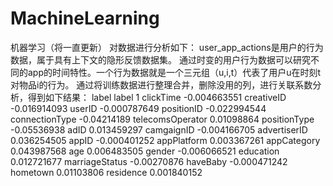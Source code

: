 # MachineLearning
机器学习（将一直更新）
对数据进行分析如下：
user_app_actions是用户的行为数据，属于具有上下文的隐形反馈数据集。
通过时变的用户行为数据可以研究不同的app的时间特性。一个行为数据就是一个三元组（u,i,t）代表了用户u在时刻t对物品i的行为。
通过将训练数据进行整理合并，删除没用的列，进行关联系数分析，得到如下结果：
	                    label
label	                  1
clickTime 	        -0.004663551
creativeID	        -0.016914093
userID	            -0.000787649
positionID	        -0.022994544
connectionType    	-0.04214189
telecomsOperator     0.01098864
positionType	      -0.05536938
adID	               0.013459297
camgaignID	        -0.004166705
advertiserID	       0.036254505
appID	              -0.000401252
appPlatform	         0.003367261
appCategory	         0.043987568
age	                 0.006483505
gender	            -0.006066521
education	           0.012721677
marriageStatus	    -0.00270876
haveBaby	          -0.000471242
hometown	           0.01103806
residence	           0.001840152
